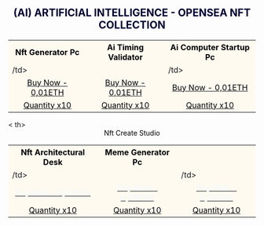 <h2><center><font color="000033"> (AI) ARTIFICIAL INTELLIGENCE - OPENSEA NFT COLLECTION </font></center></h2>

<table style="width:100%;text-align:left;border-collapse:collapse;background-color:#FFFAF0;">
      <tr style="background-color:yellowgreen;color:#FFFAF0;"></tr>
  <tr>
    <th><font color="#000000"><center>Nft Generator Pc</center></font></th>
    <th><font color="#000000"><center>Ai Timing Validator</center></font></th>
    <th><font color="#000000"><center>Ai Computer Startup Pc</center></font></th>
  </tr>
  <tr>
    <td>/td>
    <td></td>
    <td>/td>
  </tr>
  <tr>
    <td><a href=" https://opensea.io/Opraks" target="_blank"><font color="#000000"><center>Buy Now - 0,01ETH</center></font></a></td>
    <td><a href=" https://opensea.io/Opraks" target="_blank"><font color="#000000"><center>Buy Now - 0,01ETH</center></font></a></td>
    <td><a href=" https://opensea.io/Opraks" target="_blank"><font color="#000000"><center>Buy Now - 0,01ETH</center></font></a></td>
  </tr>
  <tr>
    <td><a href=" https://opensea.io/Opraks" target="_blank"><font color="#000000"><center>Quantity x10</center></font></a></td>
    <td><a href=" https://opensea.io/Opraks" target="_blank"><font color="#000000"><center>Quantity x10</center></font></a></td>
    <td><a href=" https://opensea.io/Opraks" target="_blank"><font color="#000000"><center>Quantity x10</center></font></a></td>
  </tr>
</table>


<table style="width:100%;text-align:left;border-collapse:collapse;background-color:#FFFAF0;">
      <tr style="background-color:yellowgreen;color:#FFFAF0;"></tr>
  <tr>
    <th><font color="#000000"><center>Nft Architectural Desk</center></font></th>
    <th><font color="#000000"><center>Meme Generator Pc</center></font></th>
  <  th><font color="#000000"><center>Nft Create Studio</center></font></th>
  </tr>
  <tr>
    <td>/td>
    <td></td>
    <td>/td>
  </tr>
  <tr>
    <td><a href=" https://opensea.io/Opraks" target="_blank"><font color="#F0F8FF"><center>Buy Now - 0,01ETH</center></font></a></td>
    <td><a href=" https://opensea.io/Opraks" target="_blank"><font color="#F0F8FF"><center>Buy Now - 0,01ETH</center></font></a></td>
    <td><a href=" https://opensea.io/Opraks" target="_blank"><font color="#F0F8FF"><center>Buy Now - 0,01ETH</center></font></a></td>
  </tr>
  <tr>
   <td><a href=" https://opensea.io/Opraks" target="_blank"><font color="#000000"><center>Quantity x10</center></font></a></td>
   <td><a href=" https://opensea.io/Opraks" target="_blank"><font color="#000000"><center>Quantity x10</center></font></a></td>
   <td><a href=" https://opensea.io/Opraks" target="_blank"><font color="#000000"><center>Quantity x10</center></font></a></td>
  </tr>
</table>
